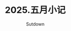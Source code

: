 ---
layout:       post
title:        "2025.五月小记"
author:       "Sutdown"
header-style: text
catalog:      true
tags:
    - Blog

---